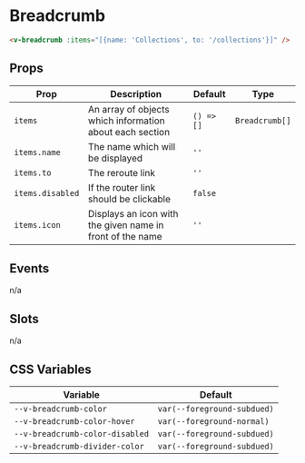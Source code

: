 # Breadcrumb

```html
<v-breadcrumb :items="[{name: 'Collections', to: '/collections'}]" />
```

## Props
| Prop             | Description                                               | Default    | Type           |
|------------------|-----------------------------------------------------------|------------|----------------|
| `items`          | An array of objects which information about each section  | `() => []` | `Breadcrumb[]` |
| `items.name`     | The name which will be displayed                          | `''`       |                |
| `items.to`       | The reroute link                                          | `''`       |                |
| `items.disabled` | If the router link should be clickable                    | `false`    |                |
| `items.icon`     | Displays an icon with the given name in front of the name | `''`       |                |
<!-- readme-gen-igonre: items.name, items.to, items.disabled, items.icon -->

## Events
n/a

## Slots
n/a

## CSS Variables
| Variable                        | Default                     |
|---------------------------------|-----------------------------|
| `--v-breadcrumb-color`          | `var(--foreground-subdued)` |
| `--v-breadcrumb-color-hover`    | `var(--foreground-normal)`  |
| `--v-breadcrumb-color-disabled` | `var(--foreground-subdued)` |
| `--v-breadcrumb-divider-color`  | `var(--foreground-subdued)` |
